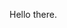 Hello there.

<!---
jdebou/jdebou is a ✨ special ✨ repository because its `README.md` (this file) appears on your GitHub profile.
You can click the Preview link to take a look at your changes.
--->
